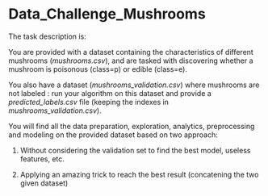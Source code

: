 # Data_Challenge_Mushrooms

The task description is:

You are provided with a dataset containing the characteristics of different mushrooms (*mushrooms.csv*), and are tasked with discovering whether a mushroom is poisonous (class=p) or edible (class=e). 

You also have a dataset (*mushrooms_validation.csv*) where mushrooms are not labeled : run your algorithm on this dataset and provide a *predicted_labels.csv* file (keeping the indexes in *mushrooms_validation.csv*).

You will find all the data preparation, exploration, analytics, preprocessing and modeling on the provided dataset based on two approach:

1. Without considering the validation set to find the best model, useless features, etc.

2. Applying an amazing trick to reach the best result (concatening the two given dataset)